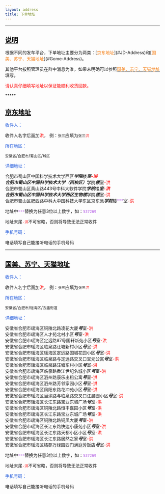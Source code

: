 ```yaml
---
layout: address
title: 下单地址
---
```

*****
<h2 id="Description"><a href="#Description"><font color="000000">说明</font></a></h2>
根据不同的发车平台，下单地址主要分为两类：[<font color="f57d12">京东地址</font>](#JD-Address)和[<font color="f57d12">国美、苏宁、天猫地址</font>](#Gome-Address)。   
    
其他平台按照管理员在群中消息为准，如果未明确可以参照[<font color="f57d12">国美、苏宁、天猫地址</font>](#Gome-Address)填写。   
   
<p><p><font color="#FF0000">请认真仔细填写地址以保证能顺利收货回款。</font></p></p>
*****
<h2 id="JD-Address"><a href="#JD-Address"><font color="000000">京东地址</font></a></h2>
<p><font color="215adc">收件人：</font></p>
收件人名字后面加<font color="#FF0000">洪</font>， 例：<code>张三</code>应填为<code>张三<font color="#FF0000">洪</font></code>
<p><font color="215adc">所在地区：</font></p>

<code>安徽省</code>/<code>合肥市</code>/<code>蜀山区</code>/<code>城区</code>   

<p><font color="215adc">详细地址：</font></p>

合肥市蜀山区中国科学技术大学西区<font color="b45ee5">***</font>学院<font color="b45ee5">***</font>楼<font color="b45ee5">***</font>室<font color="#FF0000">-洪</font>   
合肥市蜀山区中国科学技术大学（西校区）<font color="b45ee5">***</font>学院<font color="b45ee5">***</font>楼<font color="b45ee5">***</font>室<font color="#FF0000">-洪</font>   
合肥市蜀山区黄山路443号中科大软件学院<font color="b45ee5">***</font>学院<font color="b45ee5">***</font>楼<font color="b45ee5">***</font>室<font color="#FF0000">-洪</font>   
合肥市蜀山区中国科学技术大学西区生物楼<font color="b45ee5">***</font>学院<font color="b45ee5">***</font>楼<font color="b45ee5">***</font>室<font color="#FF0000">-洪</font>   
合肥市蜀山区肥西路中科大中国科技大学东区京东派<font color="b45ee5">***</font>学院<font color="b45ee5">***</font>楼<font color="b45ee5">***</font>室<font color="#FF0000">-洪</font>   

地址中<code><font color="b45ee5">***</font></code>替换为任意3位以上数字，如：<code><font color="b45ee5">537269</font></code>   

地址末尾<code><font color="#FF0000">-洪</font></code>不可省略，否则将导致无法正常收件   



<p><font color="215adc">手机号码：</font></p>   
电话填写自己能接听电话的手机号码    
 
*****    

<h2 id="Gome-Address"><a href="#Gome-Address"><font color="000000">国美、苏宁、天猫地址</font></a></h2>

<p><font color="215adc">收件人：</font></p>
收件人名字后面加<font color="#FF0000">洪</font>， 例：<code>张三</code>应填为<code>张三<font color="#FF0000">洪</font></code>
<p><font color="215adc">所在地区：</font></p>

<code>安徽省</code>/<code>合肥市</code>/<code>瑶海区</code>/<code>方庙街道</code>
<p><font color="215adc">详细地址：</font></p>

安徽省合肥市瑶海区铜陵北路凌花大厦<font color="b45ee5">***</font>号<font color="b45ee5">***</font>室<font color="#FF0000">-洪</font>   
安徽省合肥市瑶海区人才苑北村小区<font color="b45ee5">***</font>号<font color="b45ee5">***</font>室<font color="#FF0000">-洪</font>   
安徽省合肥市瑶海区定远路87号国轩新苑小区<font color="b45ee5">***</font>号<font color="b45ee5">***</font>室<font color="#FF0000">-洪</font>   
安徽省合肥市瑶海区临泉路汪塘新村小区<font color="b45ee5">***</font>号<font color="b45ee5">***</font>室<font color="#FF0000">-洪</font>   
安徽省合肥市瑶海区瑶海区定远路国城花园小区<font color="b45ee5">***</font>号<font color="b45ee5">***</font>室<font color="#FF0000">-洪</font>   
安徽省合肥市瑶海区临泉路与定远路交叉口宝元公寓<font color="b45ee5">***</font>号<font color="b45ee5">***</font>室<font color="#FF0000">-洪</font>   
安徽省合肥市瑶海区临泉路汪塘东村小区<font color="b45ee5">***</font>号<font color="b45ee5">***</font>室<font color="#FF0000">-洪</font>   
安徽省合肥市瑶海区临泉路香江世纪名城小区<font color="b45ee5">***</font>号<font color="b45ee5">***</font>室<font color="#FF0000">-洪</font>   
安徽省合肥市瑶海区泗州路康乐出租公寓<font color="b45ee5">***</font>号<font color="b45ee5">***</font>室<font color="#FF0000">-洪</font>   
安徽省合肥市瑶海区泗州路芳邻家园小区<font color="b45ee5">***</font>号<font color="b45ee5">***</font>室<font color="#FF0000">-洪</font>   
安徽省合肥市瑶海区凤阳东路花冲苑小区<font color="b45ee5">***</font>号<font color="b45ee5">***</font>室<font color="#FF0000">-洪</font>   
安徽省合肥市瑶海区当涂路与临泉路交叉口江晨园小区<font color="b45ee5">***</font>号<font color="b45ee5">***</font>室<font color="#FF0000">-洪</font>   
安徽省合肥市瑶海区长江东路宝业东城广场<font color="b45ee5">***</font>号<font color="b45ee5">***</font>室<font color="#FF0000">-洪</font>   
安徽省合肥市瑶海区铜陵北路恒丰嘉园小区<font color="b45ee5">***</font>号<font color="b45ee5">***</font>室<font color="#FF0000">-洪</font>   
安徽省合肥市瑶海区长江东路宝业东城广场<font color="b45ee5">***</font>号<font color="b45ee5">***</font>室<font color="#FF0000">-洪</font>   
安徽省合肥市瑶海区铜陵北路铜凤大厦<font color="b45ee5">***</font>号<font color="b45ee5">***</font>室<font color="#FF0000">-洪</font>   
安徽省合肥市瑶海区长江东路快达小康苑小区<font color="b45ee5">***</font>号<font color="b45ee5">***</font>室<font color="#FF0000">-洪</font>   
安徽省合肥市瑶海区长江东路天都小区小区<font color="b45ee5">***</font>号<font color="b45ee5">***</font>室<font color="#FF0000">-洪</font>   
安徽省合肥市瑶海区长江东路居然之家<font color="b45ee5">***</font>号<font color="b45ee5">***</font>室<font color="#FF0000">-洪</font>   
安徽省合肥市瑶海区橘郡万绿园西门满庭芳饭店<font color="b45ee5">***</font>号<font color="b45ee5">***</font>室<font color="#FF0000">-洪</font>   

地址中<code><font color="b45ee5">***</font></code>替换为任意3位以上数字，如：<code><font color="b45ee5">537269</font></code>   
   
   
地址末尾<code><font color="#FF0000">-洪</font></code>不可省略，否则将导致无法正常收件

<p><font color="215adc">手机号码：</font></p>   
电话填写自己能接听电话的手机号码    
